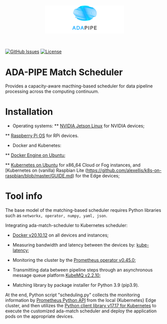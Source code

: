 <p align="center"><img width=50% src="https://raw.githubusercontent.com/DataCloud-project/ADA-PIPE/main/figure/ADAPIPE_Logo_TransparentBackground_White.png"></p>&nbsp;

[![GitHub Issues](https://img.shields.io/github/issues/DataCloud-project/ADA-PIPE.svg)](https://github.com/DataCloud-project/ADA-PIPE/issues)
[![License](https://img.shields.io/badge/license-Apache2.0-blue.svg)](https://opensource.org/licenses/Apache-2.0)

# ADA-PIPE Match Scheduler

Provides a capacity-aware macthing-based scheduler for data pipeline processing across the computing continuum.

# Installation

* Operating systems:
** [NVIDIA Jetson Linux](https://developer.nvidia.com/embedded/linux-tegra) for NVIDIA devices;

** [Raspberry Pi OS](https://www.raspberrypi.com/software/) for RPi devices.

* Docker and Kubenetes:

** [Docker Engine on Ubuntu](https://docs.docker.com/engine/install/ubuntu/);

** [Kubernetes on Ubuntu](https://phoenixnap.com/kb/install-kubernetes-on-ubuntu) for x86_64 Cloud or Fog instances, and [Kubernetes on (vanilla) Raspbian Lite (https://github.com/alexellis/k8s-on-raspbian/blob/master/GUIDE.md) for the Edge devices;


# Tool info

The base model of the matching-based scheduler requires Python libraries such as ``networkx, operator, numpy, yaml, json``.

Integrating ada-match-scheduler to Kubernetes scheduler:

* [Docker v20.10.12](https://www.docker.com/) on all devices and instances;

* Measuring bandwidth and latency between the devices by: [kube-latency](https://github.com/simonswine/kube-latency);

* Monitoring the cluster by the [Prometheus operator v0.45.0](https://github.com/prometheus-operator/prometheus-operator); 

* Transmitting data between pipeline steps through an asynchronous message queue platform [KubeMQ v2.2.10](https://github.com/kubemq-io/kubemq-community/releases/tag/v2.2.10);

* Matching library by package installer for Python 3.9 (pip3.9).

At the end, Python script "scheduling.py" collects the monitoring information by [Prometheus Python API](https://pypi.org/project/prometheus-api-client/) from the local {Kubernetes} Edge cluster, and then utilizes the [Python client library v17.17 for Kubernetes](https://github.com/kubernetes-client/python) to execute the customized ada-match scheduler and deploy the application pods on the appropriate devices.
